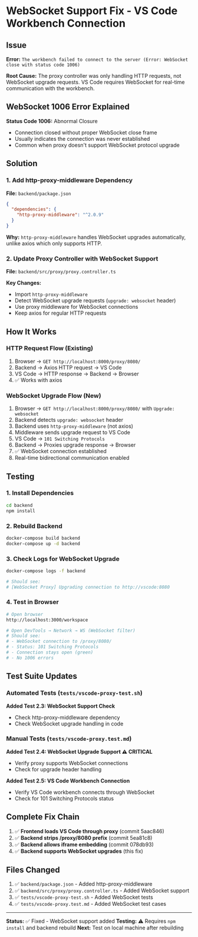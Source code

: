 # WebSocket Support Fix - VS Code Workbench Connection

## Issue

**Error:** `The workbench failed to connect to the server (Error: WebSocket close with status code 1006)`

**Root Cause:** The proxy controller was only handling HTTP requests, not WebSocket upgrade requests. VS Code requires WebSocket for real-time communication with the workbench.

## WebSocket 1006 Error Explained

**Status Code 1006:** Abnormal Closure
- Connection closed without proper WebSocket close frame
- Usually indicates the connection was never established
- Common when proxy doesn't support WebSocket protocol upgrade

## Solution

### 1. Add http-proxy-middleware Dependency

**File:** `backend/package.json`

```json
{
  "dependencies": {
    "http-proxy-middleware": "^2.0.9"
  }
}
```

**Why:** `http-proxy-middleware` handles WebSocket upgrades automatically, unlike axios which only supports HTTP.

### 2. Update Proxy Controller with WebSocket Support

**File:** `backend/src/proxy/proxy.controller.ts`

**Key Changes:**
- Import `http-proxy-middleware`
- Detect WebSocket upgrade requests (`upgrade: websocket` header)
- Use proxy middleware for WebSocket connections
- Keep axios for regular HTTP requests

## How It Works

### HTTP Request Flow (Existing)
1. Browser → `GET http://localhost:8000/proxy/8080/`
2. Backend → Axios HTTP request → VS Code
3. VS Code → HTTP response → Backend → Browser
4. ✅ Works with axios

### WebSocket Upgrade Flow (New)
1. Browser → `GET http://localhost:8000/proxy/8080/` with `Upgrade: websocket`
2. Backend detects `upgrade: websocket` header
3. Backend uses `http-proxy-middleware` (not axios)
4. Middleware sends upgrade request to VS Code
5. VS Code → `101 Switching Protocols`
6. Backend → Proxies upgrade response → Browser
7. ✅ WebSocket connection established
8. Real-time bidirectional communication enabled

## Testing

### 1. Install Dependencies
```bash
cd backend
npm install
```

### 2. Rebuild Backend
```bash
docker-compose build backend
docker-compose up -d backend
```

### 3. Check Logs for WebSocket Upgrade
```bash
docker-compose logs -f backend

# Should see:
# [WebSocket Proxy] Upgrading connection to http://vscode:8080
```

### 4. Test in Browser
```bash
# Open browser
http://localhost:3000/workspace

# Open DevTools → Network → WS (WebSocket filter)
# Should see:
# - WebSocket connection to /proxy/8080/
# - Status: 101 Switching Protocols
# - Connection stays open (green)
# - No 1006 errors
```

## Test Suite Updates

### Automated Tests (`tests/vscode-proxy-test.sh`)

**Added Test 2.3: WebSocket Support Check**
- Check http-proxy-middleware dependency
- Check WebSocket upgrade handling in code

### Manual Tests (`tests/vscode-proxy.test.md`)

**Added Test 2.4: WebSocket Upgrade Support ⚠️ CRITICAL**
- Verify proxy supports WebSocket connections
- Check for upgrade header handling

**Added Test 2.5: VS Code Workbench Connection**
- Verify VS Code workbench connects through WebSocket
- Check for 101 Switching Protocols status

## Complete Fix Chain

1. ✅ **Frontend loads VS Code through proxy** (commit 5aac846)
2. ✅ **Backend strips /proxy/8080 prefix** (commit 5ea81c8)
3. ✅ **Backend allows iframe embedding** (commit 078db93)
4. ✅ **Backend supports WebSocket upgrades** (this fix)

## Files Changed

1. ✅ `backend/package.json` - Added http-proxy-middleware
2. ✅ `backend/src/proxy/proxy.controller.ts` - Added WebSocket support
3. ✅ `tests/vscode-proxy-test.sh` - Added WebSocket tests
4. ✅ `tests/vscode-proxy.test.md` - Added WebSocket test cases

---

**Status:** ✅ Fixed - WebSocket support added
**Testing:** ⚠️ Requires `npm install` and backend rebuild
**Next:** Test on local machine after rebuilding
